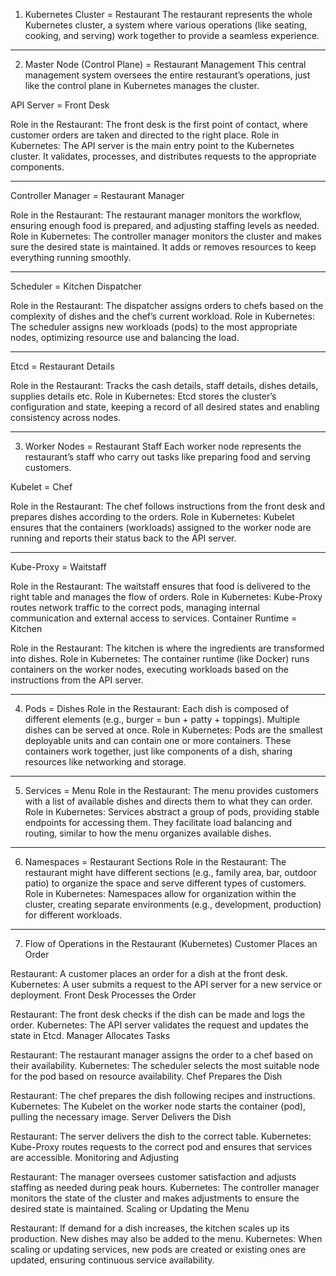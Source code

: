 1. Kubernetes Cluster = Restaurant
The restaurant represents the whole Kubernetes cluster, a system where various operations (like seating, cooking, and serving) work together to provide a seamless experience.

-----------------------------------------

2. Master Node (Control Plane) = Restaurant Management
This central management system oversees the entire restaurant’s operations, just like the control plane in Kubernetes manages the cluster.

API Server = Front Desk

Role in the Restaurant: The front desk is the first point of contact, where customer orders are taken and directed to the right place.
Role in Kubernetes: The API server is the main entry point to the Kubernetes cluster. It validates, processes, and distributes requests to the appropriate components.

-----------------------------------------

Controller Manager = Restaurant Manager

Role in the Restaurant: The restaurant manager monitors the workflow, ensuring enough food is prepared, and adjusting staffing levels as needed.
Role in Kubernetes: The controller manager monitors the cluster and makes sure the desired state is maintained. It adds or removes resources to keep everything running smoothly.

-----------------------------------------

Scheduler = Kitchen Dispatcher

Role in the Restaurant: The dispatcher assigns orders to chefs based on the complexity of dishes and the chef’s current workload.
Role in Kubernetes: The scheduler assigns new workloads (pods) to the most appropriate nodes, optimizing resource use and balancing the load.

-----------------------------------------

Etcd = Restaurant Details

Role in the Restaurant: Tracks the cash details, staff details, dishes details, supplies details etc.
Role in Kubernetes: Etcd stores the cluster’s configuration and state, keeping a record of all desired states and enabling consistency across nodes.

-----------------------------------------

3. Worker Nodes = Restaurant Staff
Each worker node represents the restaurant’s staff who carry out tasks like preparing food and serving customers.

Kubelet = Chef

Role in the Restaurant: The chef follows instructions from the front desk and prepares dishes according to the orders.
Role in Kubernetes: Kubelet ensures that the containers (workloads) assigned to the worker node are running and reports their status back to the API server.

-----------------------------------------

Kube-Proxy = Waitstaff

Role in the Restaurant: The waitstaff ensures that food is delivered to the right table and manages the flow of orders.
Role in Kubernetes: Kube-Proxy routes network traffic to the correct pods, managing internal communication and external access to services.
Container Runtime = Kitchen

Role in the Restaurant: The kitchen is where the ingredients are transformed into dishes.
Role in Kubernetes: The container runtime (like Docker) runs containers on the worker nodes, executing workloads based on the instructions from the API server.

-----------------------------------------

4. Pods = Dishes
Role in the Restaurant: Each dish is composed of different elements (e.g., burger = bun + patty + toppings). Multiple dishes can be served at once.
Role in Kubernetes: Pods are the smallest deployable units and can contain one or more containers. These containers work together, just like components of a dish, sharing resources like networking and storage.

-----------------------------------------

5. Services = Menu
Role in the Restaurant: The menu provides customers with a list of available dishes and directs them to what they can order.
Role in Kubernetes: Services abstract a group of pods, providing stable endpoints for accessing them. They facilitate load balancing and routing, similar to how the menu organizes available dishes.

-----------------------------------------

6. Namespaces = Restaurant Sections
Role in the Restaurant: The restaurant might have different sections (e.g., family area, bar, outdoor patio) to organize the space and serve different types of customers.
Role in Kubernetes: Namespaces allow for organization within the cluster, creating separate environments (e.g., development, production) for different workloads.

-----------------------------------------

7. Flow of Operations in the Restaurant (Kubernetes)
Customer Places an Order

Restaurant: A customer places an order for a dish at the front desk.
Kubernetes: A user submits a request to the API server for a new service or deployment.
Front Desk Processes the Order

Restaurant: The front desk checks if the dish can be made and logs the order.
Kubernetes: The API server validates the request and updates the state in Etcd.
Manager Allocates Tasks

Restaurant: The restaurant manager assigns the order to a chef based on their availability.
Kubernetes: The scheduler selects the most suitable node for the pod based on resource availability.
Chef Prepares the Dish

Restaurant: The chef prepares the dish following recipes and instructions.
Kubernetes: The Kubelet on the worker node starts the container (pod), pulling the necessary image.
Server Delivers the Dish

Restaurant: The server delivers the dish to the correct table.
Kubernetes: Kube-Proxy routes requests to the correct pod and ensures that services are accessible.
Monitoring and Adjusting

Restaurant: The manager oversees customer satisfaction and adjusts staffing as needed during peak hours.
Kubernetes: The controller manager monitors the state of the cluster and makes adjustments to ensure the desired state is maintained.
Scaling or Updating the Menu

Restaurant: If demand for a dish increases, the kitchen scales up its production. New dishes may also be added to the menu.
Kubernetes: When scaling or updating services, new pods are created or existing ones are updated, ensuring continuous service availability.